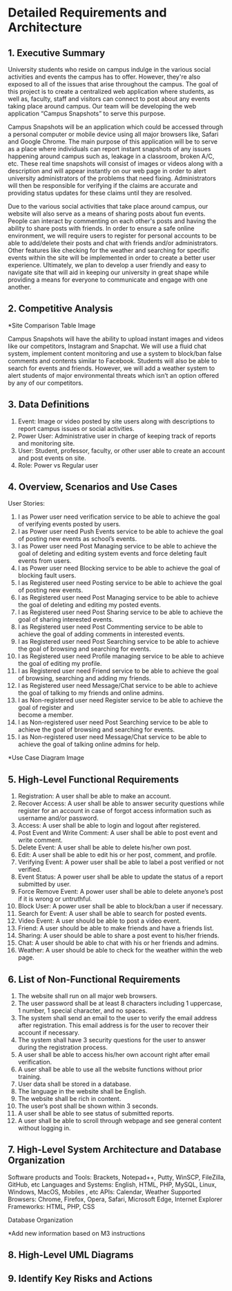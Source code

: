 # Detailed Requirements and Architecture


## 1. Executive Summary

University students who reside on campus indulge in the various social activities and events the campus has to offer. However, they're 
also exposed to all of the issues that arise throughout the campus. The goal of this project is to create a centralized web application 
where students, as well as, faculty, staff and visitors can connect to post about any events taking place around campus. Our team will 
be developing the web application “Campus Snapshots” to serve this purpose. 

Campus Snapshots will be an application which could be accessed through a personal computer or mobile device using all major browsers 
like, Safari and Google Chrome. The main purpose of this application will be to serve as a place where individuals can report instant 
snapshots of any issues happening around campus such as, leakage in a classroom, broken A/C, etc. These real time snapshots will consist 
of images or videos along with a description and will appear instantly on our web page in order to alert university administrators of the 
problems that need fixing. Administrators will then be responsible for verifying if the claims are accurate and providing status updates 
for these claims until they are resolved. 

Due to the various social activities that take place around campus, our website will also serve as a means of sharing posts about fun 
events. People can interact by commenting on each other's posts and having the ability to share posts with friends. In order to ensure 
a safe online environment, we will require users to register for personal accounts to be able to add/delete their posts and chat with 
friends and/or administrators. Other features like checking for the weather and searching for specific events within the site will be 
implemented in order to create a better user experience. Ultimately, we plan to develop a user friendly and easy to navigate site that 
will aid in keeping our university in great shape while providing a means for everyone to communicate and engage with one another.


## 2. Competitive Analysis

*Site Comparison Table Image
  
Campus Snapshots will have the ability to upload instant images and videos like our competitors, Instagram and Snapchat. We will use a fluid chat system, implement content monitoring and use a system to block/ban false comments and contents similar to Facebook. Students will also be able to search for events and friends. However, we will add a weather system to alert students of major environmental threats which isn’t an option offered by any of our competitors.


## 3. Data Definitions

1. Event: Image or video posted by site users along with descriptions to report campus issues or social activities.
2. Power User: Administrative user in charge of keeping track of reports and monitoring site.
3. User: Student, professor, faculty, or other user able to create an account and post events on site.
4. Role: Power vs Regular user


## 4. Overview, Scenarios and Use Cases

User Stories:

1. I as Power user need verification service to be able to achieve the goal of verifying events 
    posted by users.
2. I as Power user need Push Events service to be able to achieve the goal of posting new events 
    as school’s events.
3. I as Power user need Post Managing service to be able to achieve the goal of deleting and 
    editing system events and force deleting fault events from users.
4. I as Power user need Blocking service to be able to achieve the goal of blocking fault users.
5. I as Registered user need Posting service to be able to achieve the goal of posting new events.
6. I as Registered user need Post Managing service to be able to achieve the goal of deleting and 
    editing my posted events.
7. I as Registered user need Post Sharing service to be able to achieve the goal of sharing 
    interested events.
8. I as Registered user need Post Commenting service to be able to achieve the goal of adding 
    comments in interested events.
9. I as Registered user need Post Searching service to be able to achieve the goal of browsing and 
    searching for events.
10. I as Registered user need Profile managing service to be able to achieve the goal of editing 
      my profile.
11. I as Registered user need Friend service to be able to achieve the goal of browsing, searching 
      and adding my friends.
12. I as Registered user need Message/Chat service to be able to achieve the goal of talking to 
      my friends and online admins.
13. I as Non-registered user need Register service to be able to achieve the goal of register and   
      become a member.
14. I as Non-registered user need Post Searching service to be able to achieve the goal of 
      browsing and searching for events.
15. I as Non-registered user need Message/Chat service to be able to achieve the goal of talking 
      online admins for help.


*Use Case Diagram Image
  
  
## 5. High-Level Functional Requirements

1. Registration: A user shall be able to make an account. 
2. Recover Access: A user shall be able to answer security questions while register for an 
    account in case of forgot access information such as username and/or password. 
3. Access: A user shall be able to login and logout after registered. 
4. Post Event and Write Comment: A user shall be able to post event and write comment.
5. Delete Event: A user shall be able to delete his/her own post.
6. Edit: A user shall be able to edit his or her post, comment, and profile.
7. Verifying Event: A power user shall be able to label a post verified or not verified. 
8. Event Status: A power user shall be able to update the status of a report submitted by user.
9. Force Remove Event: A power user shall be able to delete anyone’s post if it is wrong or 
    untruthful.
10. Block User: A power user shall be able to block/ban a user if necessary.
11. Search for Event: A user shall be able to search for posted events. 
12. Video Event: A user should be able to post a video event. 
13. Friend: A user should be able to make friends and have a friends list.
14. Sharing: A user should be able to share a post event to his/her friends.
15. Chat: A user should be able to chat with his or her friends and admins.
16. Weather: A user should be able to check for the weather within the web page. 


## 6. List of Non-Functional Requirements

1. The website shall run on all major web browsers.
2. The user password shall be at least 8 characters including 1 uppercase, 1 number, 1 special 
    character, and no spaces. 
3. The system shall send an email to the user to verify the email address after registration. This 
    email address is for the user to recover their account if necessary. 
4. The system shall have 3 security questions for the user to answer during the registration 
    process. 
5. A user shall be able to access his/her own account right after email verification.
6. A user shall be able to use all the website functions without prior training.
7. User data shall be stored in a database. 
8. The language in the website shall be English.
9. The website shall be rich in content.
10. The user’s post shall be shown within 3 seconds. 
11. A user shall be able to see status of submitted reports.
12. A user shall be able to scroll through webpage and see general content without logging in.


## 7. High-Level System Architecture and Database Organization

Software products and Tools: Brackets, Notepad++, Putty, WinSCP, FileZilla, GitHub, etc
Languages and Systems: English, HTML, PHP, MySQL, Linux, Windows, MacOS, Mobiles , etc
APIs: Calendar, Weather
Supported Browsers: Chrome, Firefox, Opera, Safari, Microsoft Edge, Internet Explorer
Frameworks: HTML, PHP, CSS

Database Organization

*Add new information based on M3 instructions


## 8. High-Level UML Diagrams



## 9. Identify Key Risks and Actions


